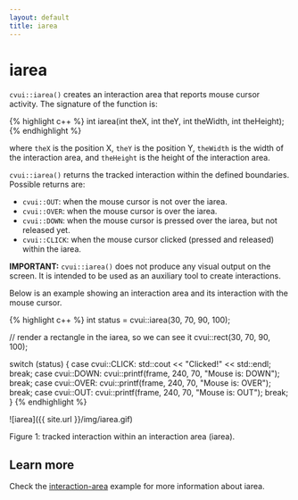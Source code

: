 ```yaml
---
layout: default
title: iarea
---
```


# iarea

`cvui::iarea()` creates an interaction area that reports mouse cursor activity. The signature of the function is:

{% highlight c++ %}
int iarea(int theX, int theY, int theWidth, int theHeight);
{% endhighlight %}

where `theX` is the position X, `theY` is the position Y, `theWidth` is the width of the interaction area, and `theHeight` is the height of the interaction area.

`cvui::iarea()` returns the tracked interaction within the defined boundaries. Possible returns are:
* `cvui::OUT`: when the mouse cursor is not over the iarea.
* `cvui::OVER`: when the mouse cursor is over the iarea.
* `cvui::DOWN`: when the mouse cursor is pressed over the iarea, but not released yet.
* `cvui::CLICK`: when the mouse cursor clicked (pressed and released) within the iarea.

<div class="notice--info"><strong>IMPORTANT:</strong> <code>cvui::iarea()</code> does not produce any visual output on the screen. It is intended to be used as an auxiliary tool to create interactions.</div>

Below is an example showing an interaction area and its interaction with the mouse cursor.

{% highlight c++ %}
int status = cvui::iarea(30, 70, 90, 100);

// render a rectangle in the iarea, so we can see it
cvui::rect(30, 70, 90, 100);

switch (status) {
  case cvui::CLICK:  std::cout << "Clicked!" << std::endl; break;
  case cvui::DOWN:   cvui::printf(frame, 240, 70, "Mouse is: DOWN"); break;
  case cvui::OVER:   cvui::printf(frame, 240, 70, "Mouse is: OVER"); break;
  case cvui::OUT:    cvui::printf(frame, 240, 70, "Mouse is: OUT"); break;
}
{% endhighlight %}

![iarea]({{ site.url }}/img/iarea.gif)
<p class="img-caption">Figure 1: tracked interaction within an interaction area (iarea).</p>

## Learn more

Check the [interaction-area](https://github.com/Dovyski/cvui/tree/master/example/src/interaction-area) example for more information about iarea.
